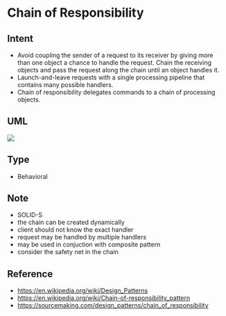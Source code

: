# Chain of Responsibility

## Intent
- Avoid coupling the sender of a request to its receiver by giving more
  than one object a chance to handle the request. Chain the receiving
  objects and pass the request along the chain until an object handles
  it.
- Launch-and-leave requests with a single processing pipeline that
  contains many possible handlers.
- Chain of responsibility delegates commands to a chain of processing
  objects.

## UML
<img src="http://yuml.me/diagram/plain/class/[IHandler|-successor;+operation()],[IHandler]<>->[IHandler],[IHandler]^-.-[Handler1],[IHandler]^-.-[Handler2]">
<!--
[IHandler|-successor;+operation()],
[IHandler]<>->[IHandler],
[IHandler]^-.-[Handler1],
[IHandler]^-.-[Handler2],
-->

## Type
- Behavioral

## Note
- SOLID-S
- the chain can be created dynamically
- client should not know the exact handler
- request may be handled by multiple handlers
- may be used in conjuction with composite pattern
- consider the safety net in the chain

## Reference
- https://en.wikipedia.org/wiki/Design_Patterns
- https://en.wikipedia.org/wiki/Chain-of-responsibility_pattern
- https://sourcemaking.com/design_patterns/chain_of_responsibility
